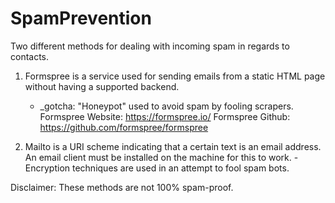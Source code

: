 # SpamPrevention

Two different methods for dealing with incoming spam in regards to contacts.

1. Formspree is a service used for sending emails from a static HTML page 
without having a supported backend.
    - _gotcha: "Honeypot" used to avoid spam by fooling scrapers.
    Formspree Website: https://formspree.io/
    Formspree Github: https://github.com/formspree/formspree
    
2. Mailto is a URI scheme indicating that a certain text is an email address.
An email client must be installed on the machine for this to work.
    -Encryption techniques are used in an attempt to fool spam bots.
    
Disclaimer: These methods are not 100% spam-proof.

